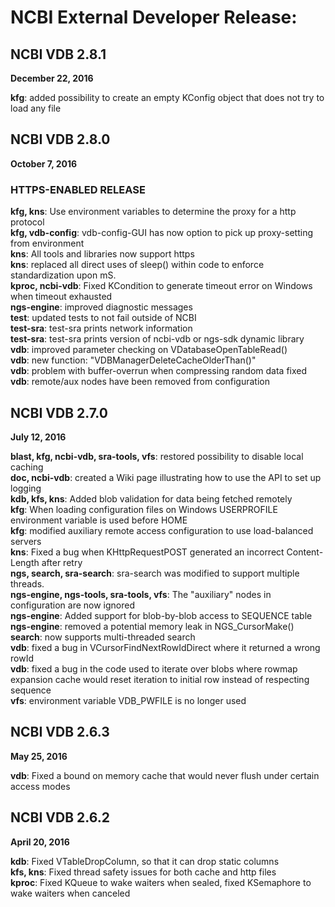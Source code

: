 # NCBI External Developer Release:

## NCBI VDB 2.8.1
**December 22, 2016**

  **kfg**: added possibility to create an empty KConfig object that does not try to load any file  


## NCBI VDB 2.8.0
**October 7, 2016**

### HTTPS-ENABLED RELEASE

  **kfg, kns**: Use environment variables to determine the proxy for a http protocol  
  **kfg, vdb-config**: vdb-config-GUI has now option to pick up proxy-setting from environment  
  **kns**: All tools and libraries now support https  
  **kns**: replaced all direct uses of sleep() within code to enforce standardization upon mS.  
  **kproc, ncbi-vdb**: Fixed KCondition to generate timeout error on Windows when timeout exhausted  
  **ngs-engine**: improved diagnostic messages  
  **test**: updated tests to not fail outside of NCBI  
  **test-sra**: test-sra prints network information  
  **test-sra**: test-sra prints version of ncbi-vdb or ngs-sdk dynamic library  
  **vdb**: improved parameter checking on VDatabaseOpenTableRead()  
  **vdb**: new function: "VDBManagerDeleteCacheOlderThan()"  
  **vdb**: problem with buffer-overrun when compressing random data fixed  
  **vdb**: remote/aux nodes have been removed from configuration  


## NCBI VDB 2.7.0
**July 12, 2016**

  **blast, kfg, ncbi-vdb, sra-tools, vfs**: restored possibility to disable local caching  
  **doc, ncbi-vdb**: created a Wiki page illustrating how to use the API to set up logging  
  **kdb, kfs, kns**: Added blob validation for data being fetched remotely  
  **kfg**: When loading configuration files on Windows USERPROFILE environment variable is used before HOME  
  **kfg**: modified auxiliary remote access configuration to use load-balanced servers  
  **kns**: Fixed a bug when KHttpRequestPOST generated an incorrect Content-Length after retry  
  **ngs, search, sra-search**: sra-search was modified to support multiple threads.  
  **ngs-engine, ngs-tools, sra-tools, vfs**: The "auxiliary" nodes in configuration are now ignored  
  **ngs-engine**: Added support for blob-by-blob access to SEQUENCE table  
  **ngs-engine**: removed a potential memory leak in NGS_CursorMake()  
  **search**: now supports multi-threaded search  
  **vdb**: fixed a bug in VCursorFindNextRowIdDirect where it returned a wrong rowId  
  **vdb**: fixed a bug in the code used to iterate over blobs where rowmap expansion cache would reset iteration to initial row instead of respecting sequence  
  **vfs**: environment variable VDB_PWFILE is no longer used  


## NCBI VDB 2.6.3
**May 25, 2016**

  **vdb**: Fixed a bound on memory cache that would never flush under certain access modes  

## NCBI VDB 2.6.2
**April 20, 2016**

  **kdb**: Fixed VTableDropColumn, so that it can drop static columns  
  **kfs, kns**: Fixed thread safety issues for both cache and http files  
  **kproc**: Fixed KQueue to wake waiters when sealed, fixed KSemaphore to wake waiters when canceled  
